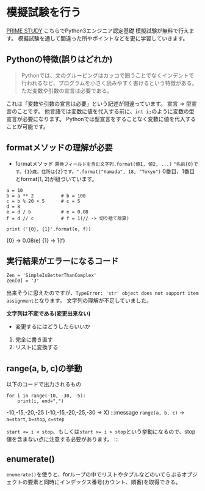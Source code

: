 # 模擬試験を行う
[PRIME STUDY](https://study.prime-strategy.co.jp/)
こちらでPython3エンジニア認定基礎 模擬試験が無料で行えます。
模擬試験を通して間違った所やポイントなどを更に学習していきます。

## Pythonの特徴(誤りはどれか)
> Pythonでは、文のグルーピングはカッコで囲うことでなくインデントで行われるなど、プログラムを小さく読みやすく書けるという特徴がある。ただ変数や引数の宣言は必要である。

これは「変数や引数の宣言は必要」という記述が間違っています。
宣言 -> 型宣言のことです。
他言語では変数に値を代入する前に、`int i;`のように変数の型宣言が必要になります。
Pythonでは型宣言をすることなく変数に値を代入することが可能です。

## formatメソッドの理解が必要
- formatメソッド
`置換フィールドを含む文字列.format(値1, 値2, ...)`
`"名前{0}です。{1}歳。住所は{2}です。".format("Yamada", 18, "Tokyo")`
0番目、1番目とformat(1, 2)が紐づいています。

```python:
a = 10
b = a ** 2          # b = 100
c = b % 20 + 5      # c = 5
d = 8
e = d / b           # e = 0.08
f = d // c          # f = 1(// -> 切り捨て除算)

print ('{0}, {1}'.format(e, f))
```
{0} -> 0.08(e)
{1} -> 1(f)

## 実行結果がエラーになるコード
```python:
Zen = 'SimpleIsBetterThanComplex'
Zen[0] = 'J'
```
出来そうに思えたのですが、`TypeError: 'str' object does not support item assignment`となります。
文字列の理解が不足していました。

**文字列は不変である(変更出来ない)**
- 変更するにはどうしたらいいか
1. 完全に書き直す
2. リストに変換する

## range(a, b, c)の挙動
以下のコードで出力されるもの
```python:
for i in range(-10, -30, -5):
    print(i, end=",")
```
-10,-15,-20,-25
(-10,-15,-20,-25,-30 -> X)
:::message
`range(a, b, c)` ->
`a=start`, `b=stop`, `c=step`

`start <= i < stop`、もしくは`start >= i > stop`という挙動になるので、stop値を含まない点に注意する必要があります。
:::

## enumerate()
`enumerate()`を使うと、forループの中でリストやタプルなどのいてらぶるオブジェクトの要素と同時にインデックス番号(カウント、順番)を取得できる。
